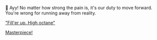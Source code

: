 🦝 Ayy! No matter how strong the pain is, it's our duty to move forward. You're wrong for running away from reality.

["Fill'er up. High octane"](https://www.youtube.com/playlist?list=PLvW3Nc2YKseSgOkBCLeuo0bWtWxF6AFJ-)

[Masterpiece!](https://youtu.be/E-cMaMiwNmg)
